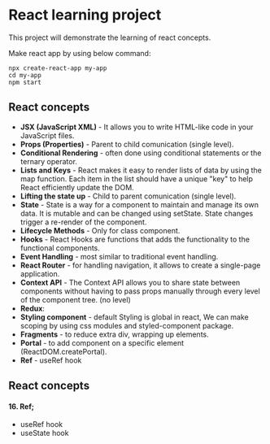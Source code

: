 # React learning project

This project will demonstrate the learning of react concepts.

Make react app by using below command:
```
npx create-react-app my-app
cd my-app
npm start
```
## React concepts

* **JSX (JavaScript XML)** - It allows you to write HTML-like code in your JavaScript files.
* **Props (Properties)** - Parent to child comunication (single level).
* **Conditional Rendering** - often done using conditional statements or the ternary operator.
* **Lists and Keys** - React makes it easy to render lists of data by using the map function. Each item in the list should have a unique "key" to help React efficiently update the DOM.
* **Lifting the state up** - Child to parent comunication (single level).
* **State** - State is a way for a component to maintain and manage its own data. It is mutable and can be changed using setState. State changes trigger a re-render of the component.
* **Lifecycle Methods** - Only for class component.
* **Hooks** - React Hooks are functions that adds the functionality to the functional components.
* **Event Handling** - most similar to traditional event handling.
* **React Router** - for handling navigation, it allows to create a single-page application.
* **Context API** - The Context API allows you to share state between components without having to pass props manually through every level of the component tree. (no level)
* **Redux**:
* **Styling component** - default Styling is global in react, We can make scoping by using css modules and styled-component package.
* **Fragments** - to reduce extra div, wrapping up elements.
* **Portal** - to add component on a specific element (ReactDOM.createPortal).
* **Ref** - useRef hook

## React concepts

#### 16. **Ref**;
* useRef hook
* useState hook
